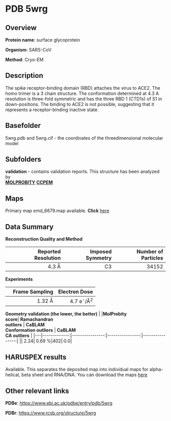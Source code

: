 # PDB 5wrg

## Overview

**Protein name**: surface glycoprotein

**Organism**: SARS-CoV

**Method**: Cryo-EM

## Description

The spike receptor-binding domain (RBD) attaches the virus to ACE2. The homo trimer is a 3 chain structure. The conformation determined at 4.3 A resolution is three-fold symmetric and has the three RBD 1 (CTD1s) of S1 in down-positions. The binding to ACE2 is not possible, suggesting that it represents a receptor-binding inactive state.

## Basefolder

5wrg.pdb and 5wrg.cif - the coordinates of the threedimensional molecular model

## Subfolders





**validation** - contains validation reports. This structure has been analyzed by <br>  [**MOLPROBITY**](https://github.com/thorn-lab/coronavirus_structural_task_force/tree/master/pdb/surface_glycoprotein/SARS-CoV/5wrg/validation/molprobity)   [**CCPEM**](https://github.com/thorn-lab/coronavirus_structural_task_force/tree/master/pdb/surface_glycoprotein/SARS-CoV/5wrg/validation/ccpem-validation) 



## Maps

Primary map emd_6679.map available. **Click** [here](http://ftp.wwpdb.org/pub/emdb/structures/EMD-6679/map/) 

## Data Summary
**Reconstruction Quality and Method**

|   | Reported Resolution | Imposed Symmetry | Number of Particles |
|---|-------------:|----------------:|--------------:|
|   |4.3 Å|C3|34152|

**Experiments**

|   | Frame Sampling | Electron Dose |
|---|-------------:|----------------:|
|   |1.32 Å|4.7 e<sup>-</sup>/Å<sup>2</sup>|

**Geometry validation (the lower, the better)**
|   |**MolProbity<br>score**| **Ramachandran<br>outliers** | **CaBLAM<br>Conformation outliers** | **CaBLAM<br>CA outliers** |
|---|-------------:|----------------:|----------------:|----------------:|
||  2.24|  0.69 %|402|:0.0|

## HARUSPEX results

Available. This separates the deposited map into individual maps for alpha-helical, beta sheet and RNA/DNA. You can download the maps [here](https://zenodo.org/record/3820145)

## Other relevant links 
**PDBe**:  https://www.ebi.ac.uk/pdbe/entry/pdb/5wrg
 
**PDBr**: https://www.rcsb.org/structure/5wrg 
